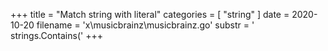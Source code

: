 +++
title = "Match string with literal"
categories = [ "string" ]
date = 2020-10-20
filename = 'x\musicbrainz\musicbrainz.go'
substr = ' strings.Contains('
+++
